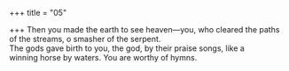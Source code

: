 +++
title = "05"

+++
Then you made the earth to see heaven—you, who cleared the paths of  the streams, o smasher of the serpent.  
The gods gave birth to you, the god, by their praise songs, like a  
winning horse by waters. You are worthy of hymns.  